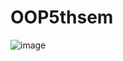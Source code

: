 # OOP5thsem
![image](https://github.com/sarveshvasan03/OOP5thsem/assets/136417300/1a361f8d-146b-4853-b9c1-15590aaeac3d)
